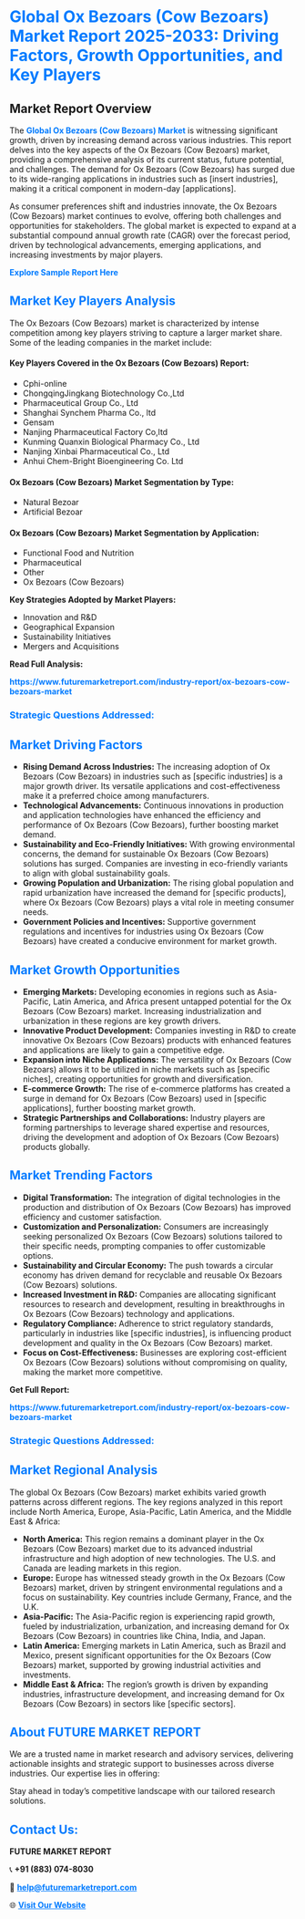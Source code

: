 <h1 style="color: #007BFF;">Global Ox Bezoars (Cow Bezoars) Market Report 2025-2033: Driving Factors, Growth Opportunities, and Key Players</h1>

<section id="overview">
<h2>Market Report Overview</h2>
<p>The <a href="https://www.futuremarketreport.com/industry-report/ox-bezoars-cow-bezoars-market" style="color: #007BFF; text-decoration: none;"><strong>Global Ox Bezoars (Cow Bezoars) Market</strong></a> is witnessing significant growth, driven by increasing demand across various industries. This report delves into the key aspects of the Ox Bezoars (Cow Bezoars) market, providing a comprehensive analysis of its current status, future potential, and challenges. The demand for Ox Bezoars (Cow Bezoars) has surged due to its wide-ranging applications in industries such as [insert industries], making it a critical component in modern-day [applications].</p>
<p>As consumer preferences shift and industries innovate, the Ox Bezoars (Cow Bezoars) market continues to evolve, offering both challenges and opportunities for stakeholders. The global market is expected to expand at a substantial compound annual growth rate (CAGR) over the forecast period, driven by technological advancements, emerging applications, and increasing investments by major players.</p>
</section>

<section id="overview">
<p><a href="https://www.futuremarketreport.com/request-sample/reportId=125531" style="color: #007BFF; text-decoration: none;"><strong>Explore Sample Report Here</strong></a></p>
</section>

<section id="key-players">
<h2 style="color: #007BFF;">Market Key Players Analysis</h2>
<p>The Ox Bezoars (Cow Bezoars) market is characterized by intense competition among key players striving to capture a larger market share. Some of the leading companies in the market include:</p>
<h4>Key Players Covered in the Ox Bezoars (Cow Bezoars) Report:</h4>
<ul><li>Cphi-online</li><li>ChongqingJingkang Biotechnology Co.,Ltd</li><li>Pharmaceutical Group Co., Ltd</li><li>Shanghai Synchem Pharma Co., ltd</li><li>Gensam</li><li>Nanjing Pharmaceutical Factory Co,ltd</li><li>Kunming Quanxin Biological Pharmacy Co., Ltd</li><li>Nanjing Xinbai Pharmaceutical Co., Ltd</li><li>Anhui Chem-Bright Bioengineering Co. Ltd</li></ul>
<h4>Ox Bezoars (Cow Bezoars) Market Segmentation by Type:</h4>
<ul><li>Natural Bezoar</li><li>Artificial Bezoar</li></ul>

<h4>Ox Bezoars (Cow Bezoars) Market Segmentation by Application:</h4>
<ul><li>Functional Food and Nutrition</li><li>Pharmaceutical</li><li>Other</li><li>Ox Bezoars (Cow Bezoars)</li></ul>
<p><strong>Key Strategies Adopted by Market Players:</strong></p>
<ul>
<li>Innovation and R&D</li>
<li>Geographical Expansion</li>
<li>Sustainability Initiatives</li>
<li>Mergers and Acquisitions</li>
</ul>
</section>

<section>
<p><strong>Read Full Analysis: </strong></p><a href="https://www.futuremarketreport.com/industry-report/ox-bezoars-cow-bezoars-market" style="color: #007BFF; text-decoration: none;"><strong>https://www.futuremarketreport.com/industry-report/ox-bezoars-cow-bezoars-market</strong></a>
<h3 style="color: #007BFF;">Strategic Questions Addressed:</h3>
</section>

<section id="driving-factors">
<h2 style="color: #007BFF;">Market Driving Factors</h2>
<ul>
<li><strong>Rising Demand Across Industries:</strong> The increasing adoption of Ox Bezoars (Cow Bezoars) in industries such as [specific industries] is a major growth driver. Its versatile applications and cost-effectiveness make it a preferred choice among manufacturers.</li>
<li><strong>Technological Advancements:</strong> Continuous innovations in production and application technologies have enhanced the efficiency and performance of Ox Bezoars (Cow Bezoars), further boosting market demand.</li>
<li><strong>Sustainability and Eco-Friendly Initiatives:</strong> With growing environmental concerns, the demand for sustainable Ox Bezoars (Cow Bezoars) solutions has surged. Companies are investing in eco-friendly variants to align with global sustainability goals.</li>
<li><strong>Growing Population and Urbanization:</strong> The rising global population and rapid urbanization have increased the demand for [specific products], where Ox Bezoars (Cow Bezoars) plays a vital role in meeting consumer needs.</li>
<li><strong>Government Policies and Incentives:</strong> Supportive government regulations and incentives for industries using Ox Bezoars (Cow Bezoars) have created a conducive environment for market growth.</li>
</ul>
</section>

<section id="growth-opportunities">
<h2 style="color: #007BFF;">Market Growth Opportunities</h2>
<ul>
<li><strong>Emerging Markets:</strong> Developing economies in regions such as Asia-Pacific, Latin America, and Africa present untapped potential for the Ox Bezoars (Cow Bezoars) market. Increasing industrialization and urbanization in these regions are key growth drivers.</li>
<li><strong>Innovative Product Development:</strong> Companies investing in R&D to create innovative Ox Bezoars (Cow Bezoars) products with enhanced features and applications are likely to gain a competitive edge.</li>
<li><strong>Expansion into Niche Applications:</strong> The versatility of Ox Bezoars (Cow Bezoars) allows it to be utilized in niche markets such as [specific niches], creating opportunities for growth and diversification.</li>
<li><strong>E-commerce Growth:</strong> The rise of e-commerce platforms has created a surge in demand for Ox Bezoars (Cow Bezoars) used in [specific applications], further boosting market growth.</li>
<li><strong>Strategic Partnerships and Collaborations:</strong> Industry players are forming partnerships to leverage shared expertise and resources, driving the development and adoption of Ox Bezoars (Cow Bezoars) products globally.</li>
</ul>
</section>

<section id="trending-factors">
<h2 style="color: #007BFF;">Market Trending Factors</h2>
<ul>
<li><strong>Digital Transformation:</strong> The integration of digital technologies in the production and distribution of Ox Bezoars (Cow Bezoars) has improved efficiency and customer satisfaction.</li>
<li><strong>Customization and Personalization:</strong> Consumers are increasingly seeking personalized Ox Bezoars (Cow Bezoars) solutions tailored to their specific needs, prompting companies to offer customizable options.</li>
<li><strong>Sustainability and Circular Economy:</strong> The push towards a circular economy has driven demand for recyclable and reusable Ox Bezoars (Cow Bezoars) solutions.</li>
<li><strong>Increased Investment in R&D:</strong> Companies are allocating significant resources to research and development, resulting in breakthroughs in Ox Bezoars (Cow Bezoars) technology and applications.</li>
<li><strong>Regulatory Compliance:</strong> Adherence to strict regulatory standards, particularly in industries like [specific industries], is influencing product development and quality in the Ox Bezoars (Cow Bezoars) market.</li>
<li><strong>Focus on Cost-Effectiveness:</strong> Businesses are exploring cost-efficient Ox Bezoars (Cow Bezoars) solutions without compromising on quality, making the market more competitive.</li>
</ul>
</section>

<section>
<p><strong>Get Full Report: </strong></p><a href="https://www.futuremarketreport.com/industry-report/ox-bezoars-cow-bezoars-market" style="color: #007BFF; text-decoration: none;"><strong>https://www.futuremarketreport.com/industry-report/ox-bezoars-cow-bezoars-market</strong></a>
<h3 style="color: #007BFF;">Strategic Questions Addressed:</h3>
</section>


<section id="regional-analysis">
<h2 style="color: #007BFF;">Market Regional Analysis</h2>
<p>The global Ox Bezoars (Cow Bezoars) market exhibits varied growth patterns across different regions. The key regions analyzed in this report include North America, Europe, Asia-Pacific, Latin America, and the Middle East & Africa:</p>
<ul>
<li><strong>North America:</strong> This region remains a dominant player in the Ox Bezoars (Cow Bezoars) market due to its advanced industrial infrastructure and high adoption of new technologies. The U.S. and Canada are leading markets in this region.</li>
<li><strong>Europe:</strong> Europe has witnessed steady growth in the Ox Bezoars (Cow Bezoars) market, driven by stringent environmental regulations and a focus on sustainability. Key countries include Germany, France, and the U.K.</li>
<li><strong>Asia-Pacific:</strong> The Asia-Pacific region is experiencing rapid growth, fueled by industrialization, urbanization, and increasing demand for Ox Bezoars (Cow Bezoars) in countries like China, India, and Japan.</li>
<li><strong>Latin America:</strong> Emerging markets in Latin America, such as Brazil and Mexico, present significant opportunities for the Ox Bezoars (Cow Bezoars) market, supported by growing industrial activities and investments.</li>
<li><strong>Middle East & Africa:</strong> The region’s growth is driven by expanding industries, infrastructure development, and increasing demand for Ox Bezoars (Cow Bezoars) in sectors like [specific sectors].</li>
</ul>
</section>

<footer>
<h2 style="color: #007BFF;">About FUTURE MARKET REPORT</h2>
<p>We are a trusted name in market research and advisory services, delivering actionable insights and strategic support to businesses across diverse industries. Our expertise lies in offering:</p>

<p>Stay ahead in today’s competitive landscape with our tailored research solutions.</p>

<h2 style="color: #007BFF;">Contact Us:</h2>
<p><strong>FUTURE MARKET REPORT</strong></p>
<p>📞 <strong>+91 (883) 074-8030</strong></p>
<p>📧 <strong><a href="mailto:help@futuremarketreport.com" style="color: #007BFF;">help@futuremarketreport.com</a></strong></p>
<p>🌐 <strong><a href="https://www.futuremarketreport.com/" style="color: #007BFF;">Visit Our Website</a></strong></p>
</footer>